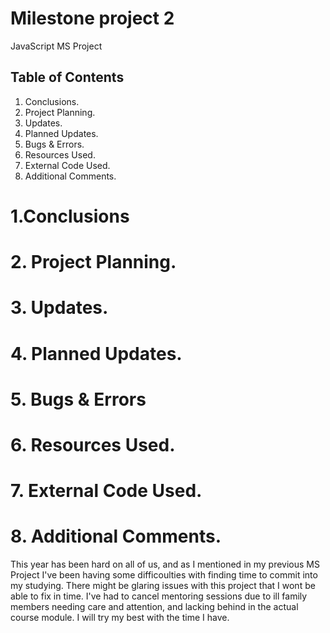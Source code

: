 # Milestone project 2 
JavaScript MS Project 

>

## Table of Contents

1. Conclusions.
2. Project Planning.
3. Updates.
4. Planned Updates.
5. Bugs & Errors.
6. Resources Used.
7. External Code Used.
8. Additional Comments.

>

# 1.Conclusions
>

# 2. Project Planning.
>

# 3. Updates.
>

# 4. Planned Updates.
>

# 5. Bugs & Errors
>

# 6. Resources Used.
>

# 7. External Code Used.
>

# 8. Additional Comments.
This year has been hard on all of us, and as I mentioned in my previous MS Project I've been having some difficoulties with finding time to commit into my studying.
There might be glaring issues with this project that I wont be able to fix in time. I've had to cancel mentoring sessions due to ill family members needing care and attention, and lacking behind in the actual course module. 
I will try my best with the time I have. 